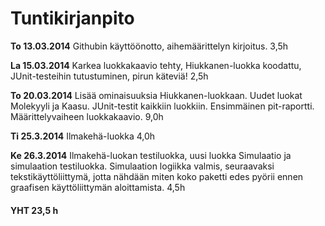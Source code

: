 # Tuntikirjanpito

**To 13.03.2014** Githubin käyttöönotto, aihemäärittelyn kirjoitus. 3,5h

**La 15.03.2014** Karkea luokkakaavio tehty, Hiukkanen-luokka koodattu, JUnit-testeihin tutustuminen, pirun käteviä! 2,5h

**To 20.03.2014** Lisää ominaisuuksia Hiukkanen-luokkaan. Uudet luokat Molekyyli ja Kaasu. JUnit-testit kaikkiin luokkiin. 
Ensimmäinen pit-raportti.  Määrittelyvaiheen luokkakaavio. 9,0h

**Ti 25.3.2014** Ilmakehä-luokka 4,0h

**Ke 26.3.2014** Ilmakehä-luokan testiluokka, uusi luokka Simulaatio ja simulaation testiluokka. Simulaation logiikka valmis, seuraavaksi tekstikäyttöliittymä, jotta nähdään miten koko paketti edes pyörii ennen graafisen käyttöliittymän aloittamista. 4,5h 


#### YHT 23,5 h
